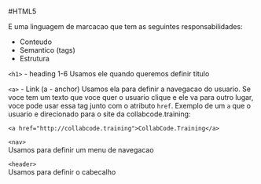 #HTML5

E uma linguagem de marcacao que tem as seguintes responsabilidades:

- Conteudo
- Semantico (tags)
- Estrutura

`<h1>` - heading 1-6
Usamos ele quando queremos definir titulo

`<a>` - Link (a - anchor)
Usamos ela para definir a navegacao do usuario. Se voce tem um texto que voce quer o usuario
clique e ele va para outro lugar, voce pode usar essa tag junto com o atributo `href`. Exemplo
de um `a` que o usuario e direcionado para o site da collabcode.training:

```
<a href="http://collabcode.training">CollabCode.Training</a>
```

`<nav>`  
Usamos para definir um menu de navegacao

`<header>`  
Usamos para definir o cabecalho

